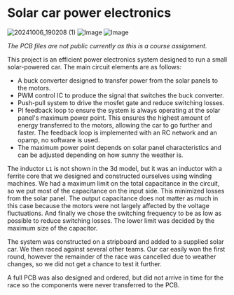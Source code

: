 # Solar car power electronics
![20241006_190208 (1)](https://github.com/user-attachments/assets/8429375f-b38d-4101-b26a-fb593ffa0a16)
![Image](https://github.com/user-attachments/assets/69b67532-8be0-4f2a-a504-522f4f5f946e)
![Image](https://github.com/user-attachments/assets/62ba5613-8f0d-467a-b030-b451a482d1b3)

*The PCB files are not public currently as this is a course assignment.*

This project is an efficient power electronics system designed to run a small solar-powered car. The main circuit elements are as follows:
- A buck converter designed to transfer power from the solar panels to the motors.
- PWM control IC to produce the signal that switches the buck converter.
- Push-pull system to drive the mosfet gate and reduce switching losses.
- PI feedback loop to ensure the system is always operating at the solar panel's maximum power point. This ensures the highest amount of energy transferred to the motors, allowing the car to go further and faster.
The feedback loop is implemented with an RC network and an opamp, no software is used.
- The maximum power point depends on solar panel characteristics and can be adjusted depending on how sunny the weather is.

The inductor `L1` is not shown in the 3d model, but it was an inductor with a ferrite core that we designed and constructed ourselves using winding machines.
We had a maximum limit on the total capacitance in the circuit, so we put most of the capacitance on the input side. This minimized losses from the solar panel.
The output capacitance does not matter as much in this case because the motors were not largely affected by the voltage fluctuations.
And finally we chose the switching frequency to be as low as possible to reduce switching losses. The lower limit was decided by the maximum size of the capacitor.

The system was constructed on a stripboard and added to a supplied solar car. We then raced against several other teams.
Our car easily won the first round, however the remainder of the race was cancelled due to weather changes, so we did not get a chance to test it further.

A full PCB was also designed and ordered, but did not arrive in time for the race so the components were never transferred to the PCB.
